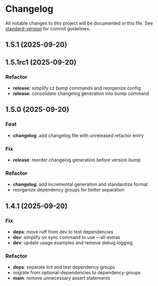 # Changelog

All notable changes to this project will be documented in this file. See [standard-version](https://github.com/conventional-changelog/standard-version) for commit guidelines.

## 1.5.1 (2025-09-20)

## 1.5.1rc1 (2025-09-20)

### Refactor

- **release**: simplify cz bump commands and reorganize config
- **release**: consolidate changelog generation into bump command

## 1.5.0 (2025-09-20)

### Feat

- **changelog**: add changelog file with unreleased refactor entry

### Fix

- **release**: reorder changelog generation before version bump

### Refactor

- **changelog**: add incremental generation and standardize format
- reorganize dependency groups for better separation

## 1.4.1 (2025-09-20)

### Fix

- **deps**: move ruff from dev to test dependencies
- **dev**: simplify uv sync command to use --all-extras
- **dev**: update usage examples and remove debug logging

### Refactor

- **deps**: separate lint and test dependency groups
- migrate from optional-dependencies to dependency-groups
- **main**: remove unnecessary assert statements
